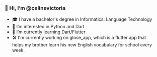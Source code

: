 ### 👋 Hi, I’m @celinevictoria
- 🎓 I have a bachelor's degree in Informatics: Language Technology
- 👀 I’m interested in Python and Dart
- 🌱 I’m currently learning Dart/Flutter
- 🛠️ I'm currently working on glose_app, which is a flutter app that     
helps my brother learn his new English vocabulary for school every week.

<!---
[![Top Langs](https://github-readme-stats.vercel.app/api/top-langs/?username=celinevictoria&layout=compact&theme=vision-friendly-light)](https://github.com/anuraghazra/github-readme-stats)
celinevictoria/celinevictoria is a ✨ special ✨ repository because its `README.md` (this file) appears on your GitHub profile.
You can click the Preview link to take a look at your changes.
--->
